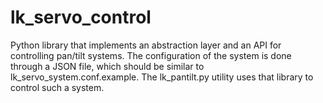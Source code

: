 # lk_servo_control
Python library that implements an abstraction layer and an API for controlling pan/tilt systems. The configuration of the system is done through a JSON file, which should be similar to lk_servo_system.conf.example. The lk_pantilt.py utility uses that library to control such a system.
